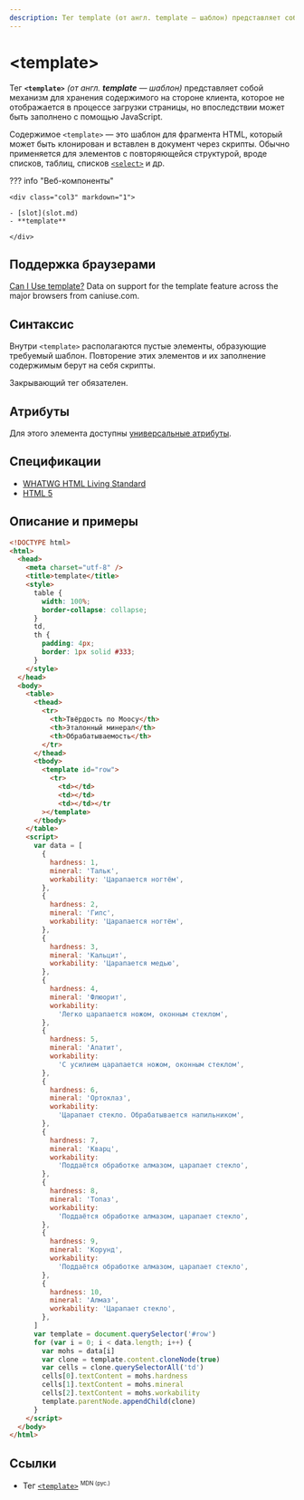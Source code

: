 ```yaml
---
description: Тег template (от англ. template — шаблон) представляет собой механизм для хранения содержимого на стороне клиента, которое не отображается в процессе загрузки страницы, но впоследствии может быть заполнено с помощью JavaScript
---
```


# &lt;template&gt;

Тег **`<template>`** _(от англ. **template** — шаблон)_ представляет собой механизм для хранения содержимого на стороне клиента, которое не отображается в процессе загрузки страницы, но впоследствии может быть заполнено с помощью JavaScript.

Содержимое `<template>` — это шаблон для фрагмента HTML, который может быть клонирован и вставлен в документ через скрипты. Обычно применяется для элементов с повторяющейся структурой, вроде списков, таблиц, списков [`<select>`](select.md) и др.

??? info "Веб-компоненты"

    <div class="col3" markdown="1">

    - [slot](slot.md)
    - **template**

    </div>

## Поддержка браузерами

<p class="ciu_embed" data-feature="template" data-periods="future_1,current,past_1,past_2">
<a href="http://caniuse.com/#feat=template">Can I Use template?</a> Data on support for the template feature across the major browsers from caniuse.com.
</p>

## Синтаксис

Внутри `<template>` располагаются пустые элементы, образующие требуемый шаблон. Повторение этих элементов и их заполнение содержимым берут на себя скрипты.

Закрывающий тег обязателен.

## Атрибуты

Для этого элемента доступны [универсальные атрибуты](uni-attr.md).

## Спецификации

- [WHATWG HTML Living Standard](https://html.spec.whatwg.org/multipage//scripting-1.html#the-template-element)
- [HTML 5](http://www.w3.org/TR/html5//scripting-1.html#the-template-element)

## Описание и примеры

```html
<!DOCTYPE html>
<html>
  <head>
    <meta charset="utf-8" />
    <title>template</title>
    <style>
      table {
        width: 100%;
        border-collapse: collapse;
      }
      td,
      th {
        padding: 4px;
        border: 1px solid #333;
      }
    </style>
  </head>
  <body>
    <table>
      <thead>
        <tr>
          <th>Твёрдость по Моосу</th>
          <th>Эталонный минерал</th>
          <th>Обрабатываемость</th>
        </tr>
      </thead>
      <tbody>
        <template id="row">
          <tr>
            <td></td>
            <td></td>
            <td></td></tr
        ></template>
      </tbody>
    </table>
    <script>
      var data = [
        {
          hardness: 1,
          mineral: 'Тальк',
          workability: 'Царапается ногтём',
        },
        {
          hardness: 2,
          mineral: 'Гипс',
          workability: 'Царапается ногтём',
        },
        {
          hardness: 3,
          mineral: 'Кальцит',
          workability: 'Царапается медью',
        },
        {
          hardness: 4,
          mineral: 'Флюорит',
          workability:
            'Легко царапается ножом, оконным стеклом',
        },
        {
          hardness: 5,
          mineral: 'Апатит',
          workability:
            'С усилием царапается ножом, оконным стеклом',
        },
        {
          hardness: 6,
          mineral: 'Ортоклаз',
          workability:
            'Царапает стекло. Обрабатывается напильником',
        },
        {
          hardness: 7,
          mineral: 'Кварц',
          workability:
            'Поддаётся обработке алмазом, царапает стекло',
        },
        {
          hardness: 8,
          mineral: 'Топаз',
          workability:
            'Поддаётся обработке алмазом, царапает стекло',
        },
        {
          hardness: 9,
          mineral: 'Корунд',
          workability:
            'Поддаётся обработке алмазом, царапает стекло',
        },
        {
          hardness: 10,
          mineral: 'Алмаз',
          workability: 'Царапает стекло',
        },
      ]
      var template = document.querySelector('#row')
      for (var i = 0; i < data.length; i++) {
        var mohs = data[i]
        var clone = template.content.cloneNode(true)
        var cells = clone.querySelectorAll('td')
        cells[0].textContent = mohs.hardness
        cells[1].textContent = mohs.mineral
        cells[2].textContent = mohs.workability
        template.parentNode.appendChild(clone)
      }
    </script>
  </body>
</html>
```

## Ссылки

- Тег [`<template>`](https://developer.mozilla.org/ru/docs/Web/HTML/Element/template) <sup><small>MDN (рус.)</small></sup>
